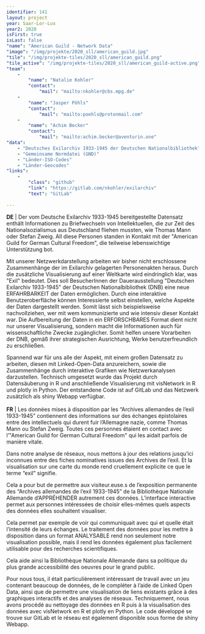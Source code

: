 ```yaml
---
identifier: 141
layout: project
year: Saar-Lor-Lux
year2: 2020
isFirst: true
isLast: false
"name": "American Guild - Network Data"
"image": "/img/projekte/2020_sll/american_guild.jpg"
"tile": "/img/projekte-tiles/2020_sll/american_guild.png"
"tile_active": "/img/projekte-tiles/2020_sll/american_guild-active.png"
"team":
    -
        "name": "Natalie Kohler"
        "contact":
            "mail": "mailto:nkohler@cbs.mpg.de"
    -
        "name": "Jasper Pöhls"
        "contact":
            "mail": "mailto:poehls@protonmail.com"
    -
        "name": "Achim Becker"
        "contact":
            "mail": "mailto:achim.becker@aventurin.one"
"data":
    - "Deutsches Exilarchiv 1933-1945 der Deutschen Nationalbibliothek"
    - "Gemeinsame Normdatei (GND)"
    - "Länder-ISO-Codes"
    - "Länder-Geocodes"
"links":
    -
        "class": "github"
        "link": "https://gitlab.com/nkohler/exilarchiv"
        "text": "GitLab"
           
---
```

<b>DE</b> \| Der vom Deutsche Exilarchiv 1933-1945 bereitgestellte Datensatz enthält Informationen zu Briefwechseln von Intellektuellen, die zur Zeit des Nationalsozialismus aus Deutschland fliehen mussten, wie Thomas Mann oder Stefan Zweig. All diese Personen standen in Kontakt mit der "American Guild for German Cultural Freedom", die teilweise lebenswichtige Unterstützung bot.

Mit unserer Netzwerkdarstellung arbeiten wir bisher nicht erschlossene Zusammenhänge der im Exilarchiv gelagerten Personenakten heraus. Durch die zusätzliche Visualisierung auf einer Weltkarte wird eindringlich klar, was "Exil" bedeutet. Dies soll BesucherInnen der Dauerausstellung "Deutschen Exilarchiv 1933-1945" der Deutschen Nationalbibliothek (DNB) eine neue ERFAHRBARKEIT der Daten ermöglichen. Durch eine interaktive Benutzeroberfläche können Interessierte selbst einstellen, welche Aspekte der Daten dargestellt werden. Somit lässt sich beispielsweise nachvollziehen, wer mit wem kommunizierte und wie intensiv dieser Kontakt war. Die Aufbereitung der Daten in ein ERFORSCHBARES Format dient nicht nur unserer Visualisierung, sondern macht die Informationen auch für wissenschaftliche Zwecke zugänglicher. Somit helfen unsere Vorarbeiten der DNB, gemäß ihrer strategischen Ausrichtung, Werke benutzerfreundlich zu erschließen.

Spannend war für uns alle der Aspekt, mit einem großen Datensatz zu arbeiten, diesen mit Linked-Open-Data anzureichern, sowie die Zusammenhänge durch interaktive Grafiken wie Netzwerkanalysen darzustellen. Technisch umgesetzt wurde das Projekt durch Datensäuberung in R und anschließende Visualisierung mit visNetwork in R und plotly in Python. Der entstandene Code ist auf GitLab und das Netzwerk zusätzlich als shiny Webapp verfügbar.
<br/><br/>
<b>FR</b> \| Les données mises à disposition par les “Archives allemandes de l’exil 1933-1945” contiennent des informations sur des échanges épistolaires entre des intellectuels qui durent fuir l’Allemagne nazie, comme Thomas Mann ou Stefan Zweig. Toutes ces personnes étaient en contact avec l’"American Guild for German Cultural Freedom" qui les aidait parfois de manière vitale.

Dans notre analyse de réseaux, nous mettons à jour des relations jusqu’ici inconnues entre des fiches nominatives issues des Archives de l’exil. Et la visualisation sur une carte du monde rend cruellement explicite ce que le terme “exil” signifie.

Cela a pour but de permettre aux visiteur.euse.s de l’exposition permanente des “Archives allemandes de l’exil 1933-1945” de la Bibliothèque Nationale Allemande d’APPRÉHENDER autrement ces données. L’interface interactive permet aux personnes intéressées de choisir elles-mêmes quels aspects des données elles souhaitent visualiser.

Cela permet par exemple de voir qui communiquait avec qui et quelle était l’intensité de leurs échanges. Le traitement des données pour les mettre à disposition dans un format ANALYSABLE rend non seulement notre visualisation possible, mais il rend les données également plus facilement utilisable pour des recherches scientifiques.

Cela aide ainsi la Bibliothèque Nationale Allemande dans sa politique du plus grande accessibilité des oeuvres pour le grand public.

Pour nous tous, il était particulièrement intéressant de travail avec un jeu contenant beaucoup de données, de le compléter à l’aide de Linked Open Data, ainsi que de permettre une visualisation de liens existants grâce à des graphiques interactifs et des analyses de réseaux. Techniquement, nous avons procédé au nettoyage des données en R puis à la visualisation des données avec visNetwork en R et plotly en Python. Le code développé se trouve sur GitLab et le réseau est également disponible sous forme de shiny Webapp.